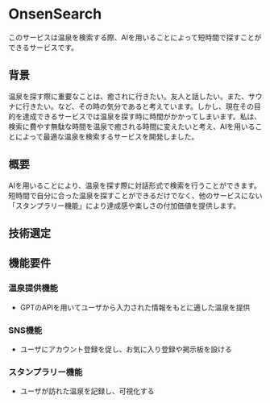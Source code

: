 # OnsenSearch
このサービスは温泉を検索する際、AIを用いることによって短時間で探すことができるサービスです。  
  
## 背景
温泉を探す際に重要なことは、癒されに行きたい。友人と話したい。また、サウナに行きたい。など、その時の気分であると考えています。しかし、現在その目的を達成できるサービスでは温泉を探す時に時間がかかってしまいます。私は、検索に費やす無駄な時間を温泉で癒される時間に変えたいと考え、AIを用いることによって最適な温泉を検索するサービスを開発しました。
## 概要
AIを用いることにより、温泉を探す際に対話形式で検索を行うことができます。短時間で自分に合った温泉を探すことができるだけでなく、他のサービスにない「スタンプラリー機能」により達成感や楽しさの付加価値を提供します。　

## 技術選定
<!-- *Frontend*
- React.js 

*Backend*
- Ruby on Rails

*DB*
-  MySQL  -->

## 機能要件

### 温泉提供機能
- GPTのAPIを用いてユーザから入力された情報をもとに適した温泉を提供  

### SNS機能
- ユーザにアカウント登録を促し、お気に入り登録や掲示板を設ける

### スタンプラリー機能  
- ユーザが訪れた温泉を記録し、可視化する
